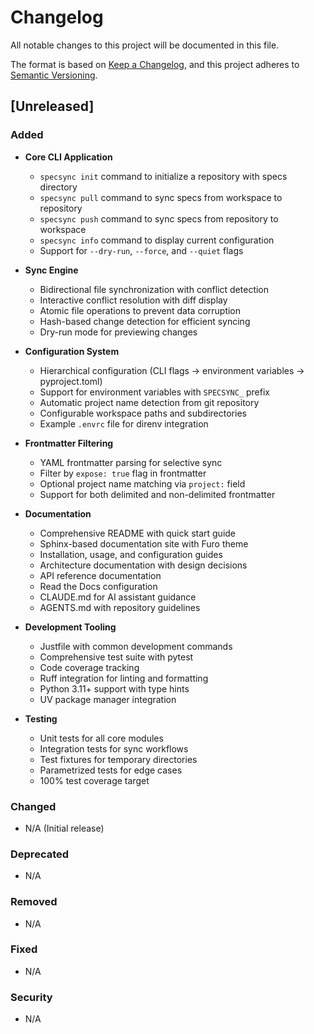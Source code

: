 # Changelog

All notable changes to this project will be documented in this file.

The format is based on [Keep a Changelog](https://keepachangelog.com/en/1.0.0/), and this project adheres to [Semantic Versioning](https://semver.org/spec/v2.0.0.html).

## [Unreleased]

### Added
- **Core CLI Application**
  - `specsync init` command to initialize a repository with specs directory
  - `specsync pull` command to sync specs from workspace to repository
  - `specsync push` command to sync specs from repository to workspace
  - `specsync info` command to display current configuration
  - Support for `--dry-run`, `--force`, and `--quiet` flags

- **Sync Engine**
  - Bidirectional file synchronization with conflict detection
  - Interactive conflict resolution with diff display
  - Atomic file operations to prevent data corruption
  - Hash-based change detection for efficient syncing
  - Dry-run mode for previewing changes

- **Configuration System**
  - Hierarchical configuration (CLI flags → environment variables → pyproject.toml)
  - Support for environment variables with `SPECSYNC_` prefix
  - Automatic project name detection from git repository
  - Configurable workspace paths and subdirectories
  - Example `.envrc` file for direnv integration

- **Frontmatter Filtering**
  - YAML frontmatter parsing for selective sync
  - Filter by `expose: true` flag in frontmatter
  - Optional project name matching via `project:` field
  - Support for both delimited and non-delimited frontmatter

- **Documentation**
  - Comprehensive README with quick start guide
  - Sphinx-based documentation site with Furo theme
  - Installation, usage, and configuration guides
  - Architecture documentation with design decisions
  - API reference documentation
  - Read the Docs configuration
  - CLAUDE.md for AI assistant guidance
  - AGENTS.md with repository guidelines

- **Development Tooling**
  - Justfile with common development commands
  - Comprehensive test suite with pytest
  - Code coverage tracking
  - Ruff integration for linting and formatting
  - Python 3.11+ support with type hints
  - UV package manager integration

- **Testing**
  - Unit tests for all core modules
  - Integration tests for sync workflows
  - Test fixtures for temporary directories
  - Parametrized tests for edge cases
  - 100% test coverage target

### Changed
- N/A (Initial release)

### Deprecated
- N/A

### Removed
- N/A

### Fixed
- N/A

### Security
- N/A
